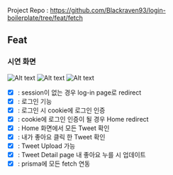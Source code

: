 Project Repo : https://github.com/Blackraven93/login-boilerplate/tree/feat/fetch

## Feat

### 시연 화면

![Alt text](<화면 기록 2023-07-24 오전 5.34.56.gif>)
![Alt text](<화면 기록 2023-07-24 오전 5.36.13.gif>)
![Alt text](<화면 기록 2023-07-24 오전 5.37.21.gif>)

- [x] : session이 없는 경우 log-in page로 redirect
- [x] : 로그인 기능
- [x] : 로그인 시 cookie에 로그인 인증
- [x] : cookie에 로그인 인증이 될 경우 Home redirect
- [x] : Home 화면에서 모든 Tweet 확인
- [x] : 내가 좋아요 클릭 한 Tweet 확인
- [x] : Tweet Upload 가능
- [x] : Tweet Detail page 내 좋아요 누를 시 업데이트
- [x] : prisma에 모든 fetch 연동
